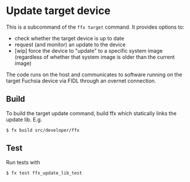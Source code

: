 # Update target device

This is a subcommand of the `ffx target` command. It provides options to:

- check whether the target device is up to date
- request (and monitor) an update to the device
- [wip] force the device to "update" to a specific system image (regardless of
  whether that system image is older than the current image)

The code runs on the host and communicates to software running on the target
Fuchsia device via FIDL through an overnet connection.

## Build

To build the target update command, build ffx which statically links the update
lib. E.g.

```
$ fx build src/developer/ffx
```

## Test

Run tests with

```
$ fx test ffx_update_lib_test
```
